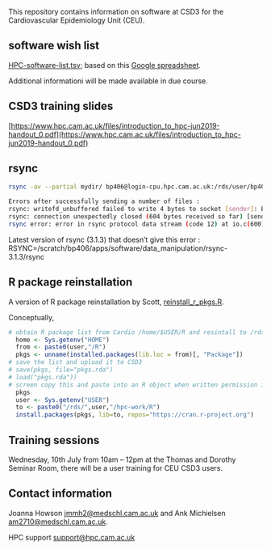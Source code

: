 This repository contains information on software at CSD3 for the Cardiovascular Epidemiology Unit (CEU).

## software wish list

[HPC-software-list.tsv](HPC-software-list.tsv); based on this [Google spreadsheet](https://docs.google.com/spreadsheets/d/15KYXH-B0xJg7GEHjPpFOH1VRDc-Nj5rrejEoyLoMuU4/edit?usp=sharing).

Additional informationi will be made available in due course.

## CSD3 training slides

[https://www.hpc.cam.ac.uk/files/introduction_to_hpc-jun2019-handout_0.pdf](https://www.hpc.cam.ac.uk/files/introduction_to_hpc-jun2019-handout_0.pdf)

## rsync

```bash
rsync -av --partial mydir/ bp406@login-cpu.hpc.cam.ac.uk:/rds/user/bp406/hpc-work/mydir

Errors after successfully sending a number of files : 
rsync: writefd_unbuffered failed to write 4 bytes to socket [sender]: Broken pipe (32)
rsync: connection unexpectedly closed (604 bytes received so far) [sender]
rsync error: error in rsync protocol data stream (code 12) at io.c(600) [sender=3.0.6]
```

Latest version of rsync (3.1.3) that doesn’t give this error :
RSYNC=/scratch/bp406/apps/software/data_manipulation/rsync-3.1.3/rsync

## R package reinstallation

A version of R package reinstallation by Scott, [reinstall_r_pkgs.R](reinstall_r_pkgs.R).

Conceptually,

```r
# obtain R package list from Cardio /home/$USER/R and resintall to /rds/user/$USER/R at CSD3
  home <- Sys.getenv("HOME")
  from <- paste0(user,"/R")
  pkgs <- unname(installed.packages(lib.loc = from)[, "Package"])
# save the list and upload it to CSD3
# save(pkgs, file="pkgs.rda")
# load("pkgs.rda"))
# screen copy this and paste into an R object when written permission is disabled
  pkgs
  user <- Sys.getenv("USER")
  to <- paste0("/rds/",user,"/hpc-work/R")
  install.packages(pkgs, lib=to, repos="https://cran.r-project.org")
```

## Training sessions

Wednesday, 10th July from 10am – 12pm at the Thomas and Dorothy Seminar Room, there will be a user training for CEU CSD3 users.

## Contact information

Joanna Howson <jmmh2@medschl.cam.ac.uk> and Ank Michielsen <am2710@medschl.cam.ac.uk>.

HPC support <support@hpc.cam.ac.uk>
